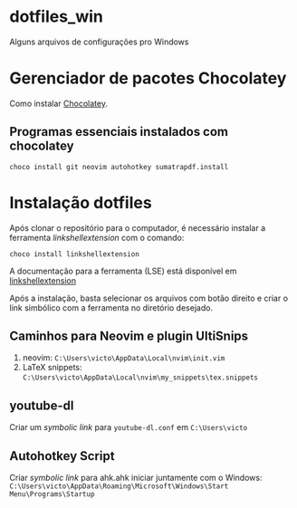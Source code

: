 # dotfiles_win
Alguns arquivos de configurações pro Windows

# Gerenciador de pacotes Chocolatey

Como instalar [Chocolatey](https://chocolatey.org/install).

## Programas essenciais instalados com chocolatey

`choco install git neovim autohotkey sumatrapdf.install`

# Instalação dotfiles

Após clonar o repositório para o computador, é necessário instalar a ferramenta *linkshellextension* com o comando:

`choco install linkshellextension`

A documentação para a ferramenta (LSE) está disponível em [linkshellextension](https://schinagl.priv.at/nt/hardlinkshellext/linkshellextension.html)

Após a instalação, basta selecionar os arquivos com botão direito e criar o link simbólico com a ferramenta no diretório desejado.

## Caminhos para Neovim e plugin UltiSnips

1. neovim:          `C:\Users\victo\AppData\Local\nvim\init.vim`
2. LaTeX snippets:  `C:\Users\victo\AppData\Local\nvim\my_snippets\tex.snippets`

## youtube-dl

Criar um *symbolic link* para `youtube-dl.conf` em `C:\Users\victo`

## Autohotkey Script

Criar *symbolic link* para ahk.ahk iniciar juntamente com o Windows:
`C:\Users\victo\AppData\Roaming\Microsoft\Windows\Start Menu\Programs\Startup`